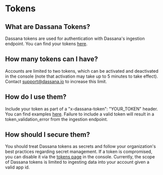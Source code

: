 # Tokens

## What are Dassana Tokens?

Dassana tokens are used for authentication with Dassana's ingestion endpoint. You can find your tokens [here](https://console.dassana.dev/appStore?page=tokens).

## How many tokens can I have?

Accounts are limited to two tokens, which can be activated and deactivated in the console (note that activation may take up to 5 minutes to take effect). Contact support@dassana.io to increase this limit.

## How do I use them?

Include your token as part of a "x-dassana-token": "YOUR_TOKEN" header. You can find examples [here](/docs/app-store/apps/custom). Failure to include a valid token will result in a token_validation_error from the ingestion endpoint.

## How should I secure them?

You should treat Dassana tokens as secrets and follow your organization's best practices regarding secret management. If a token is compromised, you can disable it via the [tokens page](https://console.dassana.dev/appStore?page=tokens) in the console. Currently, the scope of Dassana tokens is limited to ingesting data into your account given a valid app id.
